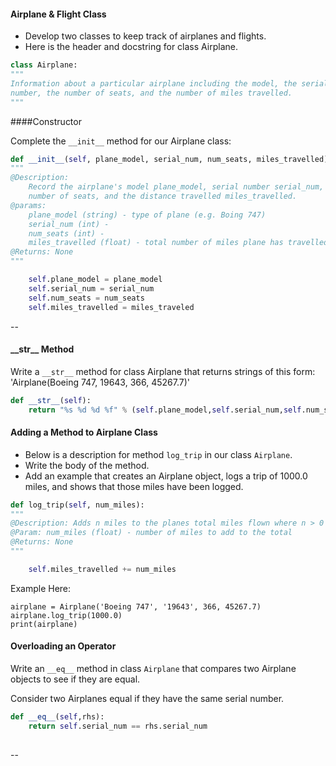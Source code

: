 #### Airplane & Flight Class

- Develop two classes to keep track of airplanes and flights.
- Here is the header and docstring for class Airplane.

```python
class Airplane:
"""
Information about a particular airplane including the model, the serial
number, the number of seats, and the number of miles travelled.
"""
```


####Constructor

Complete the `__init__` method for our Airplane class:

```python
def __init__(self, plane_model, serial_num, num_seats, miles_travelled):
""" 
@Description:
	Record the airplane's model plane_model, serial number serial_num, the
	number of seats, and the distance travelled miles_travelled.
@params: 
	plane_model (string) - type of plane (e.g. Boing 747)
	serial_num (int) - 
	num_seats (int) - 
	miles_travelled (float) - total number of miles plane has travelled.
@Returns: None
"""

    self.plane_model = plane_model
    self.serial_num = serial_num
    self.num_seats = num_seats
    self.miles_travelled = miles_traveled
```

--

#### \_\_str__ Method

Write a `__str__` method for class Airplane that returns strings of this form: 'Airplane(Boeing 747, 19643, 366, 45267.7)'

```python
def __str__(self):
    return "%s %d %d %f" % (self.plane_model,self.serial_num,self.num_seats,self.miles_travelled)
```

#### Adding a Method to Airplane Class

- Below is a description for method `log_trip` in our class `Airplane`. 
- Write the body of the method.
- Add an example that creates an Airplane object, logs a trip of 1000.0 miles, and shows that
those miles have been logged. 

```python
def log_trip(self, num_miles):
""" 
@Description: Adds n miles to the planes total miles flown where n > 0
@Param: num_miles (float) - number of miles to add to the total
@Returns: None
"""

    self.miles_travelled += num_miles


```

Example Here:
```
airplane = Airplane('Boeing 747', '19643', 366, 45267.7)
airplane.log_trip(1000.0)
print(airplane)

```

#### Overloading an Operator

Write an `__eq__` method in class `Airplane` that compares two Airplane objects to see if they are equal.

Consider two Airplanes equal if they have the same serial number. 


```python
def __eq__(self,rhs):
    return self.serial_num == rhs.serial_num
    
```

--

